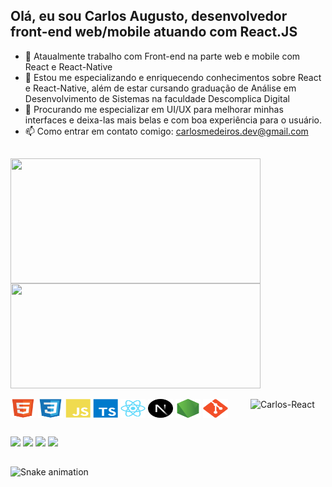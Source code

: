 ## Olá, eu sou Carlos Augusto, desenvolvedor front-end web/mobile atuando com React.JS



- 🔭 Ataualmente trabalho com Front-end na parte web e mobile com React e React-Native
- 🌱 Estou me especializando e enriquecendo conhecimentos sobre React e React-Native, além de estar cursando graduação de Análise em Desenvolvimento de Sistemas na faculdade Descomplica Digital
- 🤔 Procurando me especializar em UI/UX para melhorar minhas interfaces e deixa-las mais belas e com boa experiência para o usuário.
- 📫 Como entrar em contato comigo: carlosmedeiros.dev@gmail.com

##

<a href="https://github.com/carlosaugusto25/github-readme-stats">
  <img width=400 height=200 align="center" src="https://github-readme-stats.vercel.app/api?username=carlosaugusto25&theme=dracula&show_icons=true" />
</a>
<a href="https://github.com/carlosaugusto25/convoychat">
  <img width=400 height=168 align="center" src="https://github-readme-stats.vercel.app/api/top-langs?username=carlosaugusto25&layout=compact&langs_count=8&card_width=320&theme=dracula&show_icons=true" />
</a>

<div style="display: inline_block"><br>
  <img align="center" alt="Carlos-HTML" height="30" width="40" src="https://raw.githubusercontent.com/devicons/devicon/master/icons/html5/html5-original.svg">
  <img align="center" alt="Carlos-CSS" height="30" width="40" src="https://raw.githubusercontent.com/devicons/devicon/master/icons/css3/css3-original.svg">
  <img align="center" alt="Carlos-Js" height="30" width="40" src="https://raw.githubusercontent.com/devicons/devicon/master/icons/javascript/javascript-plain.svg">
  <img align="center" alt="Carlos-Ts" height="30" width="40" src="https://raw.githubusercontent.com/devicons/devicon/master/icons/typescript/typescript-plain.svg">
  <img align="center" alt="Carlos-React" height="30" width="40" src="https://raw.githubusercontent.com/devicons/devicon/master/icons/react/react-original.svg">
  <img align="center" alt="Carlos-React" height="30" width="40" src="https://raw.githubusercontent.com/devicons/devicon/master/icons/nextjs/nextjs-original.svg">
  <img align="center" alt="Carlos-React" height="30" width="40" src="https://raw.githubusercontent.com/devicons/devicon/master/icons/nodejs/nodejs-original.svg">
  <img align="center" alt="Carlos-React" height="30" width="40" src="https://raw.githubusercontent.com/devicons/devicon/master/icons/git/git-original.svg">
  <img align="right" alt="Carlos-React" height="120" width="120" src="https://th.bing.com/th/id/OIG3.PfJabmwt1KghLE.WunQx?w=1024&h=1024&rs=1&pid=ImgDetMain">
 
</div>
  
  ##

  <div> 
  <a href="https://instagram.com/carlosaugusto.dev" target="_blank"><img src="https://img.shields.io/badge/-Instagram-%23E4405F?style=for-the-badge&logo=instagram&logoColor=white" target="_blank"></a>
 <a href="https://discord.gg/687694859129061427" target="_blank"><img src="https://img.shields.io/badge/Discord-7289DA?style=for-the-badge&logo=discord&logoColor=white" target="_blank"></a> 
  <a href = "mailto:carlosmedeiros.dev@gmail.com"><img src="https://img.shields.io/badge/-Gmail-%23333?style=for-the-badge&logo=gmail&logoColor=white" target="_blank"></a>
  <a href="https://www.linkedin.com/in/carlos-augusto-dev/" target="_blank"><img src="https://img.shields.io/badge/-LinkedIn-%230077B5?style=for-the-badge&logo=linkedin&logoColor=white" target="_blank"></a> 
  
</div>

##

![Snake animation](https://github.com/carlosaugusto25/carlosaugusto25/blob/output/github-contribution-grid-snake-dark.svg)
